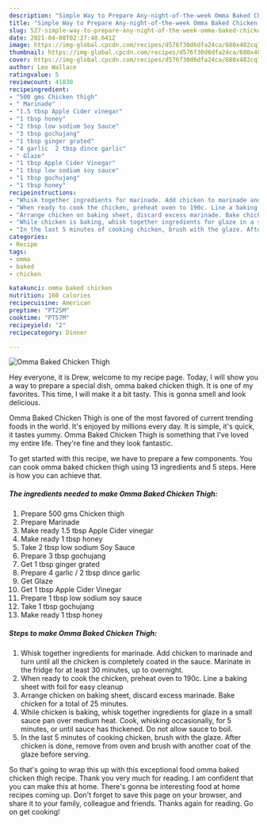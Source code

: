```yaml
---
description: "Simple Way to Prepare Any-night-of-the-week Omma Baked Chicken Thigh"
title: "Simple Way to Prepare Any-night-of-the-week Omma Baked Chicken Thigh"
slug: 527-simple-way-to-prepare-any-night-of-the-week-omma-baked-chicken-thigh
date: 2021-04-08T02:27:48.641Z
image: https://img-global.cpcdn.com/recipes/d576f30d6dfa24ca/680x482cq70/omma-baked-chicken-thigh-recipe-main-photo.jpg
thumbnail: https://img-global.cpcdn.com/recipes/d576f30d6dfa24ca/680x482cq70/omma-baked-chicken-thigh-recipe-main-photo.jpg
cover: https://img-global.cpcdn.com/recipes/d576f30d6dfa24ca/680x482cq70/omma-baked-chicken-thigh-recipe-main-photo.jpg
author: Leo Wallace
ratingvalue: 5
reviewcount: 41830
recipeingredient:
- "500 gms Chicken thigh"
- " Marinade"
- "1.5 tbsp Apple Cider vinegar"
- "1 tbsp honey"
- "2 tbsp low sodium Soy Sauce"
- "3 tbsp gochujang"
- "1 tbsp ginger grated"
- "4 garlic  2 tbsp dince garlic"
- " Glaze"
- "1 tbsp Apple Cider Vinegar"
- "1 tbsp low sodium soy sauce"
- "1 tbsp gochujang"
- "1 tbsp honey"
recipeinstructions:
- "Whisk together ingredients for marinade. Add chicken to marinade and turn until all the chicken is completely coated in the sauce. Marinate in the fridge for at least 30 minutes, up to overnight."
- "When ready to cook the chicken, preheat oven to 190c. Line a baking sheet with foil for easy cleanup"
- "Arrange chicken on baking sheet, discard excess marinade. Bake chicken for a total of 25 minutes."
- "While chicken is baking, whisk together ingredients for glaze in a small sauce pan over medium heat. Cook, whisking occasionally, for 5 minutes, or until sauce has thickened. Do not allow sauce to boil."
- "In the last 5 minutes of cooking chicken, brush with the glaze. After chicken is done, remove from oven and brush with another coat of the glaze before serving."
categories:
- Recipe
tags:
- omma
- baked
- chicken

katakunci: omma baked chicken 
nutrition: 160 calories
recipecuisine: American
preptime: "PT25M"
cooktime: "PT57M"
recipeyield: "2"
recipecategory: Dinner

---
```



![Omma Baked Chicken Thigh](https://img-global.cpcdn.com/recipes/d576f30d6dfa24ca/680x482cq70/omma-baked-chicken-thigh-recipe-main-photo.jpg)

Hey everyone, it is Drew, welcome to my recipe page. Today, I will show you a way to prepare a special dish, omma baked chicken thigh. It is one of my favorites. This time, I will make it a bit tasty. This is gonna smell and look delicious.

Omma Baked Chicken Thigh is one of the most favored of current trending foods in the world. It's enjoyed by millions every day. It is simple, it's quick, it tastes yummy. Omma Baked Chicken Thigh is something that I've loved my entire life. They're fine and they look fantastic.




To get started with this recipe, we have to prepare a few components. You can cook omma baked chicken thigh using 13 ingredients and 5 steps. Here is how you can achieve that.

<!--inarticleads1-->

##### The ingredients needed to make Omma Baked Chicken Thigh:

1. Prepare 500 gms Chicken thigh
1. Prepare  Marinade
1. Make ready 1.5 tbsp Apple Cider vinegar
1. Make ready 1 tbsp honey
1. Take 2 tbsp low sodium Soy Sauce
1. Prepare 3 tbsp gochujang
1. Get 1 tbsp ginger grated
1. Prepare 4 garlic / 2 tbsp dince garlic
1. Get  Glaze
1. Get 1 tbsp Apple Cider Vinegar
1. Prepare 1 tbsp low sodium soy sauce
1. Take 1 tbsp gochujang
1. Make ready 1 tbsp honey




<!--inarticleads2-->

##### Steps to make Omma Baked Chicken Thigh:

1. Whisk together ingredients for marinade. Add chicken to marinade and turn until all the chicken is completely coated in the sauce. Marinate in the fridge for at least 30 minutes, up to overnight.
1. When ready to cook the chicken, preheat oven to 190c. Line a baking sheet with foil for easy cleanup
1. Arrange chicken on baking sheet, discard excess marinade. Bake chicken for a total of 25 minutes.
1. While chicken is baking, whisk together ingredients for glaze in a small sauce pan over medium heat. Cook, whisking occasionally, for 5 minutes, or until sauce has thickened. Do not allow sauce to boil.
1. In the last 5 minutes of cooking chicken, brush with the glaze. After chicken is done, remove from oven and brush with another coat of the glaze before serving.




So that's going to wrap this up with this exceptional food omma baked chicken thigh recipe. Thank you very much for reading. I am confident that you can make this at home. There's gonna be interesting food at home recipes coming up. Don't forget to save this page on your browser, and share it to your family, colleague and friends. Thanks again for reading. Go on get cooking!
